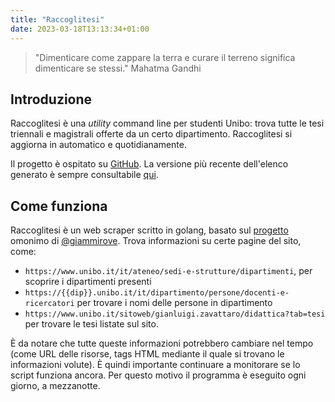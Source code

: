 ```yaml
---
title: "Raccoglitesi"
date: 2023-03-18T13:13:34+01:00
---
```


> "Dimenticare come zappare la terra e curare il terreno significa dimenticare
> se stessi."
> Mahatma Gandhi

## Introduzione

Raccoglitesi è una _utility_ command line per studenti Unibo: trova tutte le
tesi triennali e magistrali offerte da un certo dipartimento. Raccoglitesi si
aggiorna in automatico e quotidianamente.

Il progetto è ospitato su [GitHub](https://github.com/csunibo/raccoglitesi).
La versione più recente dell'elenco generato è sempre consultabile
[qui](https://csunibo.github.io/raccoglitesi/disi.pdf).

## Come funziona

Raccoglitesi è un web scraper scritto in golang, basato sul
[progetto](https://github.com/giammirove/raccoglitesi_unibo) omonimo di
[@giammirove](https://github.com/giammirove). Trova informazioni su certe pagine
del sito, come:

- `https://www.unibo.it/it/ateneo/sedi-e-strutture/dipartimenti`, per scoprire i
  dipartimenti presenti
- `https://{{dip}}.unibo.it/it/dipartimento/persone/docenti-e-ricercatori` per
  trovare i nomi delle persone in dipartimento
- `https://www.unibo.it/sitoweb/gianluigi.zavattaro/didattica?tab=tesi` per
  trovare le tesi listate sul sito.

È da notare che tutte queste informazioni potrebbero cambiare nel tempo (come
URL delle risorse, tags HTML mediante il quale si trovano le informazioni
volute). È quindi importante continuare a monitorare se lo script funziona
ancora. Per questo motivo il programma è eseguito ogni giorno, a mezzanotte.
